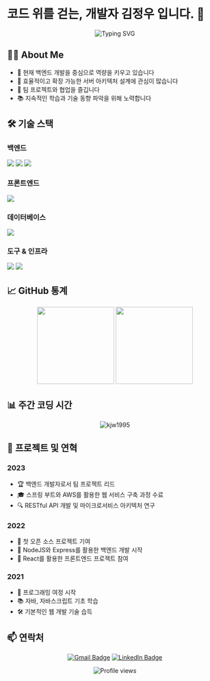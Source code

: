 # 코드 위를 걷는, 개발자 김정우 입니다. 👋

<div align="center">
  <img src="https://readme-typing-svg.herokuapp.com?font=Fira+Code&size=27&duration=3000&pause=1000&color=2E8B57&width=435&lines=Java+백엔드+개발자;" alt="Typing SVG" />
</div>

## 👨‍💻 About Me

- 🌱 현재 백엔드 개발을 중심으로 역량을 키우고 있습니다
- 🎯 효율적이고 확장 가능한 서버 아키텍처 설계에 관심이 많습니다
- 🤝 팀 프로젝트와 협업을 즐깁니다
- 📚 지속적인 학습과 기술 동향 파악을 위해 노력합니다

## 🛠️ 기술 스택

### 백엔드

<p>
  <img src="https://img.shields.io/badge/Java-007396?style=for-the-badge&logo=java&logoColor=white" />
  <img src="https://img.shields.io/badge/Spring-6DB33F?style=for-the-badge&logo=spring&logoColor=white" />
  <img src="https://img.shields.io/badge/Spring_Boot-6DB33F?style=for-the-badge&logo=spring-boot&logoColor=white" />
</p>

### 프론트엔드

<p>
  <img src="https://img.shields.io/badge/JavaScript-F7DF1E?style=for-the-badge&logo=javascript&logoColor=black" />
</p>

### 데이터베이스

<p>
  <img src="https://img.shields.io/badge/MySQL-4479A1?style=for-the-badge&logo=mysql&logoColor=white" />
</p>

### 도구 & 인프라

<p>
  <img src="https://img.shields.io/badge/Git-F05032?style=for-the-badge&logo=git&logoColor=white" />
  <img src="https://img.shields.io/badge/Docker-2496ED?style=for-the-badge&logo=docker&logoColor=white" />
</p>

## 📈 GitHub 통계

<div align="center">
  <img height="180em" src="https://github-readme-stats.vercel.app/api?username=kjw1995&show_icons=true&theme=vue&include_all_commits=true&count_private=true"/>
  <img height="180em" src="https://github-readme-stats.vercel.app/api/top-langs/?username=kjw1995&layout=compact&langs_count=7&theme=vue"/>
</div>

## 📊 주간 코딩 시간

<div align="center">
  <img src="https://github-readme-streak-stats.herokuapp.com/?user=kjw1995&theme=vue" alt="kjw1995" />
</div>

## 🚀 프로젝트 및 연혁

### 2023
- 🏆 백엔드 개발자로서 팀 프로젝트 리드
- 🎓 스프링 부트와 AWS를 활용한 웹 서비스 구축 과정 수료
- 🔍 RESTful API 개발 및 마이크로서비스 아키텍처 연구

### 2022
- 🚀 첫 오픈 소스 프로젝트 기여
- 💼 NodeJS와 Express를 활용한 백엔드 개발 시작
- 📱 React를 활용한 프론트엔드 프로젝트 참여

### 2021
- 🌱 프로그래밍 여정 시작
- 📚 자바, 자바스크립트 기초 학습
- 🛠️ 기본적인 웹 개발 기술 습득

## 📫 연락처

<div align="center">
  
[![Gmail Badge](https://img.shields.io/badge/-Gmail-d14836?style=flat-square&logo=Gmail&logoColor=white&link=mailto:your.email@gmail.com)](mailto:your.email@gmail.com)
[![LinkedIn Badge](https://img.shields.io/badge/-LinkedIn-blue?style=flat-square&logo=Linkedin&logoColor=white&link=https://www.linkedin.com/in/your-linkedin/)](https://www.linkedin.com/in/your-linkedin/)
  
</div>

<div align="center">
  <img src="https://komarev.com/ghpvc/?username=kjw1995&color=green" alt="Profile views" />
</div>

